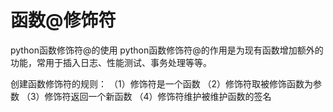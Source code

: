 # 函数@修饰符


python函数修饰符@的使用
python函数修饰符@的作用是为现有函数增加额外的功能，常用于插入日志、性能测试、事务处理等等。

创建函数修饰符的规则：
（1）修饰符是一个函数
（2）修饰符取被修饰函数为参数
（3）修饰符返回一个新函数
（4）修饰符维护被维护函数的签名